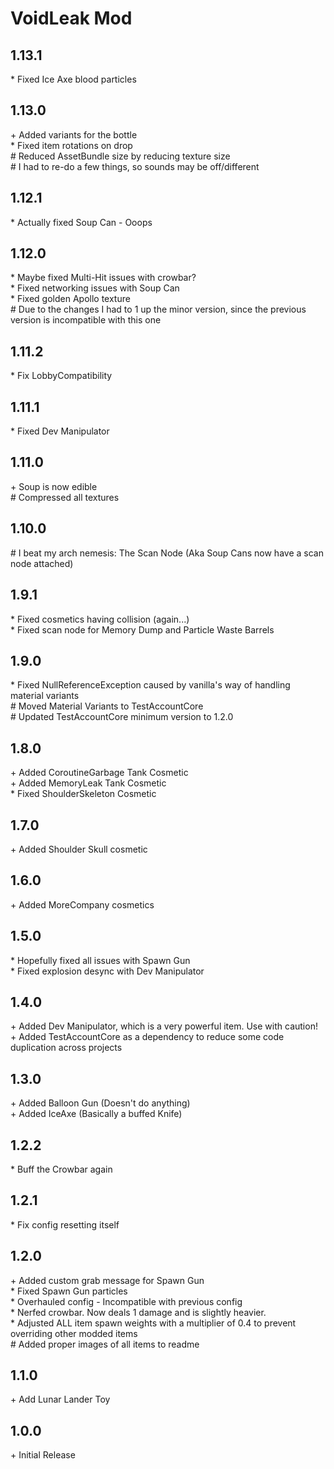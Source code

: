 # VoidLeak Mod

## 1.13.1

\* Fixed Ice Axe blood particles<br>

## 1.13.0

\+ Added variants for the bottle<br>
\* Fixed item rotations on drop<br>
\# Reduced AssetBundle size by reducing texture size<br>
\# I had to re-do a few things, so sounds may be off/different<br>

## 1.12.1

\* Actually fixed Soup Can - Ooops<br>

## 1.12.0

\* Maybe fixed Multi-Hit issues with crowbar?<br>
\* Fixed networking issues with Soup Can<br>
\* Fixed golden Apollo texture<br>
\# Due to the changes I had to 1 up the minor version, since the previous version is incompatible with this one<br>

## 1.11.2

\* Fix LobbyCompatibility<br>

## 1.11.1

\* Fixed Dev Manipulator<br>

## 1.11.0

\+ Soup is now edible<br>
\# Compressed all textures<br>

## 1.10.0

\# I beat my arch nemesis: The Scan Node (Aka Soup Cans now have a scan node attached)<br>

## 1.9.1

\* Fixed cosmetics having collision (again...)<br>
\* Fixed scan node for Memory Dump and Particle Waste Barrels<br>

## 1.9.0

\* Fixed NullReferenceException caused by vanilla's way of handling material variants<br>
\# Moved Material Variants to TestAccountCore<br>
\# Updated TestAccountCore minimum version to 1.2.0<br>

## 1.8.0

\+ Added CoroutineGarbage Tank Cosmetic<br>
\+ Added MemoryLeak Tank Cosmetic<br>
\* Fixed ShoulderSkeleton Cosmetic<br>

## 1.7.0

\+ Added Shoulder Skull cosmetic<br>

## 1.6.0

\+ Added MoreCompany cosmetics<br>

## 1.5.0

\* Hopefully fixed all issues with Spawn Gun<br>
\* Fixed explosion desync with Dev Manipulator<br>

## 1.4.0

\+ Added Dev Manipulator, which is a very powerful item. Use with caution!<br>
\+ Added TestAccountCore as a dependency to reduce some code duplication across projects<br>

## 1.3.0

\+ Added Balloon Gun (Doesn't do anything)<br>
\+ Added IceAxe (Basically a buffed Knife)<br>

## 1.2.2

\* Buff the Crowbar again<br>

## 1.2.1

\* Fix config resetting itself<br>

## 1.2.0

\+ Added custom grab message for Spawn Gun<br>
\* Fixed Spawn Gun particles<br>
\* Overhauled config - Incompatible with previous config<br>
\* Nerfed crowbar. Now deals 1 damage and is slightly heavier.<br>
\* Adjusted ALL item spawn weights with a multiplier of 0.4 to prevent overriding other modded items<br>
\# Added proper images of all items to readme<br>

## 1.1.0

\+ Add Lunar Lander Toy<br>

## 1.0.0

\+ Initial Release<br>